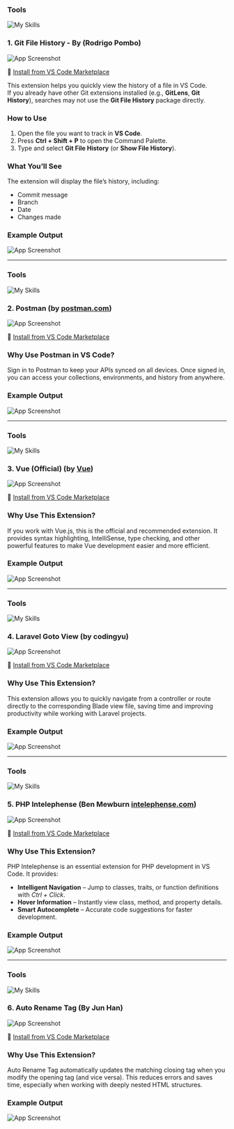 ### Tools
![My Skills](https://skillicons.dev/icons?i=github)

### 1. Git File History - By (Rodrigo Pombo)

![App Screenshot](https://raw.githubusercontent.com/mohammadsadique/vscode-shortcut/refs/heads/master/header.PNG)

🔗 [Install from VS Code Marketplace](https://marketplace.visualstudio.com/items?itemName=pomber.git-file-history)

This extension helps you quickly view the history of a file in VS Code.  
If you already have other Git extensions installed (e.g., **GitLens**, **Git History**), searches may not use the **Git File History** package directly.  

### How to Use

1. Open the file you want to track in **VS Code**.  
2. Press **Ctrl + Shift + P** to open the Command Palette.  
3. Type and select **Git File History** (or **Show File History**).  

### What You’ll See

The extension will display the file’s history, including:  
- Commit message  
- Branch  
- Date  
- Changes made 

### Example Output
![App Screenshot](https://raw.githubusercontent.com/mohammadsadique/vscode-shortcut/refs/heads/master/git-file-history-body.gif)

-------------------------------------------------------------------------------------------------------------------------------------------------------------------------------------------------------------------------------------------------------------------------------

### Tools
![My Skills](https://skillicons.dev/icons?i=postman)

### 2. Postman (by [postman.com](https://postman.com))

![App Screenshot](https://raw.githubusercontent.com/mohammadsadique/vscode-shortcut/refs/heads/master/postman-header.PNG)

🔗 [Install from VS Code Marketplace](https://marketplace.visualstudio.com/items?itemName=Postman.postman-for-vscode)

### Why Use Postman in VS Code?
Sign in to Postman to keep your APIs synced on all devices. Once signed in, you can access your collections, environments, and history from anywhere.

### Example Output
![App Screenshot](https://raw.githubusercontent.com/mohammadsadique/vscode-shortcut/refs/heads/master/postman-body.gif)

------------------------------------------------------------------------------------------------------------------------------------------------------------------------------------------------------------------------------------------------------------------------------

### Tools
![My Skills](https://skillicons.dev/icons?i=vue)

### 3. Vue (Official) (by [Vue](https://vuejs.org))

![App Screenshot](https://raw.githubusercontent.com/mohammadsadique/vscode-shortcut/refs/heads/master/vue-header.PNG)

🔗 [Install from VS Code Marketplace](https://marketplace.visualstudio.com/items?itemName=Vue.volar)

### Why Use This Extension?
If you work with Vue.js, this is the official and recommended extension. It provides syntax highlighting, IntelliSense, type checking, and other powerful features to make Vue development easier and more efficient.

### Example Output
![App Screenshot](https://raw.githubusercontent.com/mohammadsadique/vscode-shortcut/refs/heads/master/vue-body.PNG)

-------------------------------------------------------------------------------------------------------------------------------------------------------------------------------------------------------------------------------------------------------------------------------

### Tools
![My Skills](https://skillicons.dev/icons?i=laravel)

### 4. Laravel Goto View (by codingyu)

![App Screenshot](https://raw.githubusercontent.com/mohammadsadique/vscode-shortcut/refs/heads/master/laravel-blade-view-header.PNG)

🔗 [Install from VS Code Marketplace](https://marketplace.visualstudio.com/items?itemName=codingyu.laravel-goto-view)

### Why Use This Extension?
This extension allows you to quickly navigate from a controller or route directly to the corresponding Blade view file, saving time and improving productivity while working with Laravel projects.

### Example Output
![App Screenshot](https://raw.githubusercontent.com/mohammadsadique/vscode-shortcut/refs/heads/master/laravel-go-to-controller-body.gif)

------------------------------------------------------------------------------------------------------------------------------------------------------------------------------------------------------------------------------------------------------------------------------

 ### Tools
![My Skills](https://skillicons.dev/icons?i=php)

### 5. PHP Intelephense (Ben Mewburn [intelephense.com](https://intelephense.com/))

![App Screenshot](https://raw.githubusercontent.com/mohammadsadique/vscode-shortcut/refs/heads/master/header-php-intelephence.PNG)

🔗 [Install from VS Code Marketplace](https://marketplace.visualstudio.com/items?itemName=bmewburn.vscode-intelephense-client)

### Why Use This Extension?
PHP Intelephense is an essential extension for PHP development in VS Code. It provides:

- **Intelligent Navigation** – Jump to classes, traits, or function definitions with *Ctrl + Click*.  
- **Hover Information** – Instantly view class, method, and property details.  
- **Smart Autocomplete** – Accurate code suggestions for faster development.

### Example Output
![App Screenshot](https://raw.githubusercontent.com/mohammadsadique/vscode-shortcut/refs/heads/master/header-php-body.png)

------------------------------------------------------------------------------------------------------------------------------------------------------------------------------------------------------------------------------------------------------------------------------

### Tools
![My Skills](https://skillicons.dev/icons?i=html)

### 6. Auto Rename Tag (By Jun Han)

![App Screenshot](https://raw.githubusercontent.com/mohammadsadique/vscode-shortcut/refs/heads/master/rename-tag.png)

🔗 [Install from VS Code Marketplace](https://marketplace.visualstudio.com/items?itemName=formulahendry.auto-rename-tag)

### Why Use This Extension?
Auto Rename Tag automatically updates the matching closing tag when you modify the opening tag (and vice versa). This reduces errors and saves time, especially when working with deeply nested HTML structures.

### Example Output
![App Screenshot](https://raw.githubusercontent.com/mohammadsadique/vscode-shortcut/refs/heads/master/rename-tag-body.gif)
